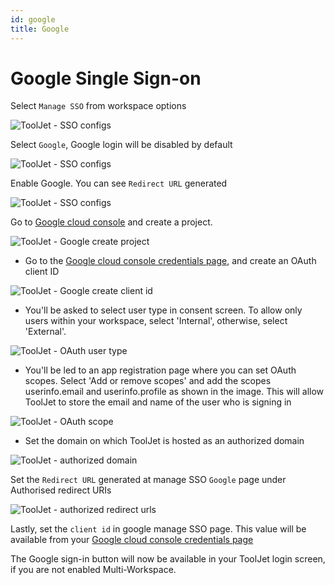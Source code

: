 ```yaml
---
id: google
title: Google
---
```


# Google Single Sign-on

Select `Manage SSO` from workspace options

<div style={{textAlign: 'center'}}>

![ToolJet - SSO configs](/img/password-login/organization-menu.png)

</div>

Select `Google`, Google login will be disabled by default

<div style={{textAlign: 'center'}}>

![ToolJet - SSO configs](/img/sso/google/manage-sso-1.png)

</div>

Enable Google. You can see `Redirect URL` generated

<div style={{textAlign: 'center'}}>

![ToolJet - SSO configs](/img/sso/google/manage-sso-2.png)

</div>

Go to [Google cloud console](https://console.cloud.google.com/) and create a project.

<div style={{textAlign: 'center'}}>

![ToolJet - Google create project](/img/sso/google/create-project.png)

</div>

- Go to the [Google cloud console credentials page](https://console.cloud.google.com/apis/credentials), and create an OAuth client ID

<div style={{textAlign: 'center'}}>

![ToolJet - Google create client id](/img/sso/google/create-oauth.png)

</div>

- You'll be asked to select user type in consent screen. To allow only users within your workspace, select 'Internal', otherwise,
select 'External'.

<div style={{textAlign: 'center'}}>

![ToolJet - OAuth user type](/img/sso/google/oauth-type.png)

</div>

- You'll be led to an app registration page where you can set OAuth scopes. Select 'Add or remove scopes' and add the scopes
userinfo.email and userinfo.profile as shown in the image. This will allow ToolJet to store the email and name of the
user who is signing in

<div style={{textAlign: 'center'}}>

![ToolJet - OAuth scope](/img/sso/google/scope.png)

</div>

- Set the domain on which ToolJet is hosted as an authorized domain

<div style={{textAlign: 'center'}}>

![ToolJet - authorized domain](/img/sso/google/authorized-urls.png)

</div>

Set the `Redirect URL` generated at manage SSO `Google` page under Authorised redirect URIs

<div style={{textAlign: 'center'}}>

![ToolJet - authorized redirect urls](/img/sso/google/authorized-redirect-urls.png)

</div>

Lastly, set the `client id` in google manage SSO page. This value will be available from your [Google cloud console credentials page](https://console.cloud.google.com/apis/credentials)

The Google sign-in button will now be available in your ToolJet login screen, if you are not enabled Multi-Workspace.
